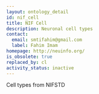 ```yaml
---
layout: ontology_detail
id: nif_cell
title: NIF Cell
description: Neuronal cell types
contact:
  email: smtifahim@gmail.com
  label: Fahim Imam
homepage: http://neuinfo.org/
is_obsolete: true
replaced_by: cl
activity_status: inactive
---
```


Cell types from NIFSTD
